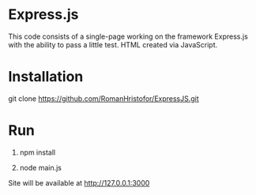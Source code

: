 # Express.js
This code consists of a single-page working on the framework Express.js with the ability to pass a little test. HTML created via JavaScript.

# Installation

git clone https://github.com/RomanHristofor/ExpressJS.git

# Run

1. npm install 

2. node main.js

Site will be available at http://127.0.0.1:3000
